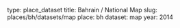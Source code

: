 type: place_dataset
title: Bahrain / National Map
slug: places/bh/datasets/map
place: bh
dataset: map
year: 2014
